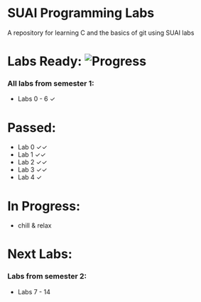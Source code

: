 # SUAI Programming Labs

A repository for learning C and the basics of git using SUAI labs

# Labs Ready: ![Progress](https://progress-bar.dev/7/?scale=7&suffix=%20%2F%207)

### All labs from semester 1:
* Labs 0 - 6 ✓

# Passed:

* Lab 0 ✓✓
* Lab 1 ✓✓
* Lab 2 ✓✓
* Lab 3 ✓✓
* Lab 4 ✓
# In Progress:

* chill & relax

# Next Labs:

### Labs from semester 2:
* Labs 7 - 14
